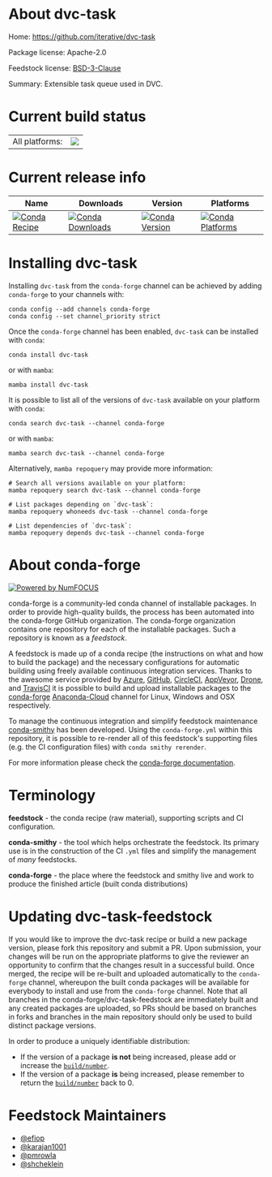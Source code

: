 About dvc-task
==============

Home: https://github.com/iterative/dvc-task

Package license: Apache-2.0

Feedstock license: [BSD-3-Clause](https://github.com/conda-forge/dvc-task-feedstock/blob/main/LICENSE.txt)

Summary: Extensible task queue used in DVC.

Current build status
====================


<table><tr><td>All platforms:</td>
    <td>
      <a href="https://dev.azure.com/conda-forge/feedstock-builds/_build/latest?definitionId=16683&branchName=main">
        <img src="https://dev.azure.com/conda-forge/feedstock-builds/_apis/build/status/dvc-task-feedstock?branchName=main">
      </a>
    </td>
  </tr>
</table>

Current release info
====================

| Name | Downloads | Version | Platforms |
| --- | --- | --- | --- |
| [![Conda Recipe](https://img.shields.io/badge/recipe-dvc--task-green.svg)](https://anaconda.org/conda-forge/dvc-task) | [![Conda Downloads](https://img.shields.io/conda/dn/conda-forge/dvc-task.svg)](https://anaconda.org/conda-forge/dvc-task) | [![Conda Version](https://img.shields.io/conda/vn/conda-forge/dvc-task.svg)](https://anaconda.org/conda-forge/dvc-task) | [![Conda Platforms](https://img.shields.io/conda/pn/conda-forge/dvc-task.svg)](https://anaconda.org/conda-forge/dvc-task) |

Installing dvc-task
===================

Installing `dvc-task` from the `conda-forge` channel can be achieved by adding `conda-forge` to your channels with:

```
conda config --add channels conda-forge
conda config --set channel_priority strict
```

Once the `conda-forge` channel has been enabled, `dvc-task` can be installed with `conda`:

```
conda install dvc-task
```

or with `mamba`:

```
mamba install dvc-task
```

It is possible to list all of the versions of `dvc-task` available on your platform with `conda`:

```
conda search dvc-task --channel conda-forge
```

or with `mamba`:

```
mamba search dvc-task --channel conda-forge
```

Alternatively, `mamba repoquery` may provide more information:

```
# Search all versions available on your platform:
mamba repoquery search dvc-task --channel conda-forge

# List packages depending on `dvc-task`:
mamba repoquery whoneeds dvc-task --channel conda-forge

# List dependencies of `dvc-task`:
mamba repoquery depends dvc-task --channel conda-forge
```


About conda-forge
=================

[![Powered by
NumFOCUS](https://img.shields.io/badge/powered%20by-NumFOCUS-orange.svg?style=flat&colorA=E1523D&colorB=007D8A)](https://numfocus.org)

conda-forge is a community-led conda channel of installable packages.
In order to provide high-quality builds, the process has been automated into the
conda-forge GitHub organization. The conda-forge organization contains one repository
for each of the installable packages. Such a repository is known as a *feedstock*.

A feedstock is made up of a conda recipe (the instructions on what and how to build
the package) and the necessary configurations for automatic building using freely
available continuous integration services. Thanks to the awesome service provided by
[Azure](https://azure.microsoft.com/en-us/services/devops/), [GitHub](https://github.com/),
[CircleCI](https://circleci.com/), [AppVeyor](https://www.appveyor.com/),
[Drone](https://cloud.drone.io/welcome), and [TravisCI](https://travis-ci.com/)
it is possible to build and upload installable packages to the
[conda-forge](https://anaconda.org/conda-forge) [Anaconda-Cloud](https://anaconda.org/)
channel for Linux, Windows and OSX respectively.

To manage the continuous integration and simplify feedstock maintenance
[conda-smithy](https://github.com/conda-forge/conda-smithy) has been developed.
Using the ``conda-forge.yml`` within this repository, it is possible to re-render all of
this feedstock's supporting files (e.g. the CI configuration files) with ``conda smithy rerender``.

For more information please check the [conda-forge documentation](https://conda-forge.org/docs/).

Terminology
===========

**feedstock** - the conda recipe (raw material), supporting scripts and CI configuration.

**conda-smithy** - the tool which helps orchestrate the feedstock.
                   Its primary use is in the construction of the CI ``.yml`` files
                   and simplify the management of *many* feedstocks.

**conda-forge** - the place where the feedstock and smithy live and work to
                  produce the finished article (built conda distributions)


Updating dvc-task-feedstock
===========================

If you would like to improve the dvc-task recipe or build a new
package version, please fork this repository and submit a PR. Upon submission,
your changes will be run on the appropriate platforms to give the reviewer an
opportunity to confirm that the changes result in a successful build. Once
merged, the recipe will be re-built and uploaded automatically to the
`conda-forge` channel, whereupon the built conda packages will be available for
everybody to install and use from the `conda-forge` channel.
Note that all branches in the conda-forge/dvc-task-feedstock are
immediately built and any created packages are uploaded, so PRs should be based
on branches in forks and branches in the main repository should only be used to
build distinct package versions.

In order to produce a uniquely identifiable distribution:
 * If the version of a package **is not** being increased, please add or increase
   the [``build/number``](https://docs.conda.io/projects/conda-build/en/latest/resources/define-metadata.html#build-number-and-string).
 * If the version of a package **is** being increased, please remember to return
   the [``build/number``](https://docs.conda.io/projects/conda-build/en/latest/resources/define-metadata.html#build-number-and-string)
   back to 0.

Feedstock Maintainers
=====================

* [@efiop](https://github.com/efiop/)
* [@karajan1001](https://github.com/karajan1001/)
* [@pmrowla](https://github.com/pmrowla/)
* [@shcheklein](https://github.com/shcheklein/)

